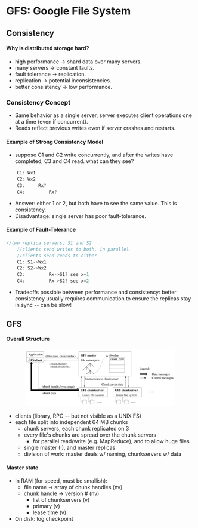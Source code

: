 # GFS: Google File System  

## Consistency  
#### Why is distributed storage hard?  
* high performance -> shard data over many servers.  
* many servers -> constant faults.  
* fault tolerance -> replication.  
* replication -> potential inconsistencies.  
* better consistency -> low performance.  

### Consistency Concept 
* Same behavior as a single server, server executes client operations one at a time (even if concurrent).  
* Reads reflect previous writes even if server crashes and restarts.  

#### Example of Strong Consistency Model  
* suppose C1 and C2 write concurrently, and after the writes have completed, C3 and C4 read. what can they see?  
```go
    C1: Wx1
    C2: Wx2
    C3:     Rx?
    C4:         Rx?
```
* Answer: either 1 or 2, but both have to see the same value. This is consistency.  
* Disadvantage: single server has poor fault-tolerance.  

#### Example of Fault-Tolerance  
```go
//two replica servers, S1 and S2
    //clients send writes to both, in parallel
    //clients send reads to either
    C1: S1->Wx1
    C2: S2->Wx2
    C3:         Rx->S1? see x=1
    C4:         Rx->S2? see x=2
``` 
* Tradeoffs possible between performance and consistency: better consistency usually requires communication to ensure the replicas stay in sync -- can be slow!  

## GFS

#### Overall Structure  

<div align=center>
<img src="./pic/gfs/gfs1.png" width="80%" height="80%"/>  
</div>

* clients (library, RPC -- but not visible as a UNIX FS)  
* each file split into independent 64 MB chunks  
  * chunk servers, each chunk replicated on 3  
  * every file's chunks are spread over the chunk servers  
    * for parallel read/write (e.g. MapReduce), and to allow huge files  
  * single master (!), and master replicas  
  * division of work: master deals w/ naming, chunkservers w/ data  

#### Master state  
* In RAM (for speed, must be smallish):  
  * file name -> array of chunk handles (nv)  
  * chunk handle -> version # (nv)  
    * list of chunkservers (v)  
    * primary (v)  
    * lease time (v)  
* On disk: log  checkpoint  


  

